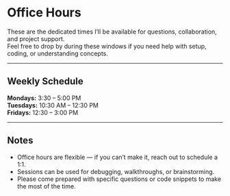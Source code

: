 # Office Hours

These are the dedicated times I’ll be available for questions, collaboration, and project support.  
Feel free to drop by during these windows if you need help with setup, coding, or understanding concepts.

---

## Weekly Schedule

**Mondays:** 3:30 – 5:00 PM  
**Tuesdays:** 10:30 AM – 12:30 PM  
**Fridays:** 12:30 – 3:00 PM  

---

## Notes
- Office hours are flexible — if you can’t make it, reach out to schedule a 1:1.  
- Sessions can be used for debugging, walkthroughs, or brainstorming.  
- Please come prepared with specific questions or code snippets to make the most of the time.  
